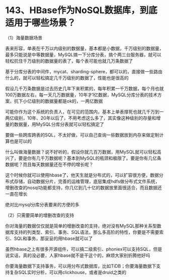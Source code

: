 # 143、HBase作为NoSQL数据库，到底适用于哪些场景？

（1）海量数据场景

 

表来形容，单表在千万以内级别的数据量，基本都是小数据，千万级别的数据量，最多只能说是中等数据量，MySQL搞一下分库分表，搞个两三台服务器，就可以轻松抗住千万级别的数据量的表了，每个表可能也就几万条数据了

 

基于分库分表的中间件，mycat、sharding-sphere，都可以的，直接做一些路由什么的，就可以轻松搞定几千万级别的数据了，性能也是很高的

 

假设几千万条数据是过去历史几年下来积累的，每年积累一千万数据，每个月也就100万数据左右，每一天几万数据量，10年才1亿数据，MySQL分库分表的技术方案，抗下小亿级别的数据量都是ok的，一两亿数据

 

可能你作为这个系统的负责人，在可见的范围内，基本上单表撑死也就几千万到一两亿级别，10年、20年以后了，不用考虑这么多了，其实像这种级别的存量和增量的数据量，用MySQL分库分表就可以轻松搞定了

 

要做一些跨库跨表的SQL，不太好做，可以自己查询一些数据放到内存来做定制计算也是可以的

 

什么叫做海量数据？说不好听的，假设你就几百万数据，用MySQL就可以轻松高兴了，要是你有几千万数据呢？基本到MySQL的瓶颈和极限了。要是你有几亿条数据呢？而且每天数据量还在不停的增长呢？

 

这个时候你就可以使用hbase了，他天生就是分布式的，可以扩容很方便，数据分布式存储，自动数据分片，完善的运维管理，底层集成hdfs做分布式文件系统，增删改查的nosql功能都支持，你几亿到几十亿的数据放里面很适合，而且数据还一直在增长

 

绝对比mysql分库分表要来的方便的多

 

（2）只需要简单的增删改查的支持

 

你对海量的数据仅仅就是简单的增删改查的支持，绝对没有MySQL那种关系型数据库支持的列类型、索引、事务、SQL语法，那么多高阶的特性，你要是不需要索引、SQL和事务，那妥妥的用hbase就可以了

 

虽然hbase之上有很多开源组件，可以搞二级索引、phoniex可以支持SQL，但是说实话，真的没必要，人家hbase就不是干这个的，麻烦大家别折腾他好吗

 

你要海量数据下支持事务，可以用分布式数据库，比如TiDB；你要海量数据下支持复杂SQL实时分析，可以用clickhouse，或者是druid之类的